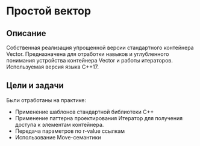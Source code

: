 # Простой вектор

## Описание

Собственная реализация упрощенной версии стандартного контейнера Vector.
Предназначена для отработки навыков и углубленного понимания устройства контейнера Vector и работы итераторов.
Используемая версия языка C++17.

## Цели и задачи 

Были отработаны на практике:
- Применение шаблонов стандартной библиотеки C++
- Применение паттерна проектирования Итератор для получения доступа к элементам контейнера.
- Передача параметров по r-value ссылкам
- Использование Move-семантики
